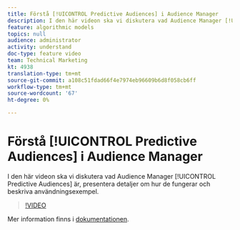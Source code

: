 ```yaml
---
title: Förstå [!UICONTROL Predictive Audiences] i Audience Manager
description: I den här videon ska vi diskutera vad Audience Manager [!UICONTROL Predictive Audiences] är, presentera detaljer om hur de fungerar och beskriva användningsexempel.
feature: algorithmic models
topics: null
audience: administrator
activity: understand
doc-type: feature video
team: Technical Marketing
kt: 4938
translation-type: tm+mt
source-git-commit: a108c51fdad66f4e7974eb96609b6d8f058cb6ff
workflow-type: tm+mt
source-wordcount: '67'
ht-degree: 0%

---
```



# Förstå [!UICONTROL Predictive Audiences] i Audience Manager

I den här videon ska vi diskutera vad Audience Manager [!UICONTROL Predictive Audiences] är, presentera detaljer om hur de fungerar och beskriva användningsexempel.

>[!VIDEO](https://video.tv.adobe.com/v/33629/?quality=12)

Mer information finns i [dokumentationen](https://docs.adobe.com/content/help/en/audience-manager/user-guide/features/algorithmic-models/predictive-audiences/predictive-audiences.html).
